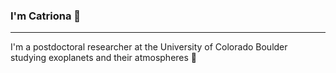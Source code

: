 ### I'm Catriona 👋
-------------
<!--
**catrionamurray/catrionamurray** is a ✨ _special_ ✨ repository because its `README.md` (this file) appears on your GitHub profile.

Here are some ideas to get you started:

- 🔭 I’m currently working on ...
- 🌱 I’m currently learning ...
- 👯 I’m looking to collaborate on ...
- 🤔 I’m looking for help with ...
- 💬 Ask me about ...
- 📫 How to reach me: ...
- 😄 Pronouns: ...
- ⚡ Fun fact: ...
-->
I'm a postdoctoral researcher at the University of Colorado Boulder studying exoplanets and their atmospheres 🔭


<!--[![](https://github.com/Platane/snk/raw/output/github-contribution-grid-snake.svg)]

![](https://github.com/catrionamurray/snk/raw/output/dist/github-snake.svg)

github-snake.svg
![Snake animation](https://github.com/catrionamurray/catrionamurray/blob/output/github-snake.svg)-->
